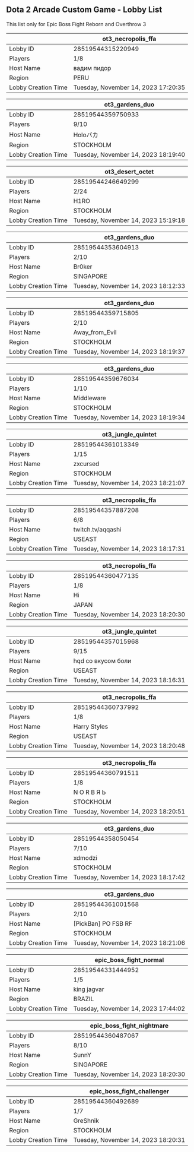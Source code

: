 ## Dota 2 Arcade Custom Game - Lobby List

This list only for Epic Boss Fight Reborn and Overthrow 3

|  | ot3_necropolis_ffa |
| ------ | ------ |
| Lobby ID | 28519544315220949 |
| Players | 1/8 |
| Host Name | вадим пидор |
| Region | PERU |
| Lobby Creation Time | Tuesday, November 14, 2023 17:20:35 |


|  | ot3_gardens_duo |
| ------ | ------ |
| Lobby ID | 28519544359750933 |
| Players | 9/10 |
| Host Name | Holoバカ |
| Region | STOCKHOLM |
| Lobby Creation Time | Tuesday, November 14, 2023 18:19:40 |


|  | ot3_desert_octet |
| ------ | ------ |
| Lobby ID | 28519544246649299 |
| Players | 2/24 |
| Host Name | H1RO |
| Region | STOCKHOLM |
| Lobby Creation Time | Tuesday, November 14, 2023 15:19:18 |


|  | ot3_gardens_duo |
| ------ | ------ |
| Lobby ID | 28519544353604913 |
| Players | 2/10 |
| Host Name | Br0ker |
| Region | SINGAPORE |
| Lobby Creation Time | Tuesday, November 14, 2023 18:12:33 |


|  | ot3_gardens_duo |
| ------ | ------ |
| Lobby ID | 28519544359715805 |
| Players | 2/10 |
| Host Name | Away_from_Evil |
| Region | STOCKHOLM |
| Lobby Creation Time | Tuesday, November 14, 2023 18:19:37 |


|  | ot3_gardens_duo |
| ------ | ------ |
| Lobby ID | 28519544359676034 |
| Players | 1/10 |
| Host Name | Middleware |
| Region | STOCKHOLM |
| Lobby Creation Time | Tuesday, November 14, 2023 18:19:34 |


|  | ot3_jungle_quintet |
| ------ | ------ |
| Lobby ID | 28519544361013349 |
| Players | 1/15 |
| Host Name | zxcursed |
| Region | STOCKHOLM |
| Lobby Creation Time | Tuesday, November 14, 2023 18:21:07 |


|  | ot3_necropolis_ffa |
| ------ | ------ |
| Lobby ID | 28519544357887208 |
| Players | 6/8 |
| Host Name | twitch.tv/aqqashi |
| Region | USEAST |
| Lobby Creation Time | Tuesday, November 14, 2023 18:17:31 |


|  | ot3_necropolis_ffa |
| ------ | ------ |
| Lobby ID | 28519544360477135 |
| Players | 1/8 |
| Host Name | Hi |
| Region | JAPAN |
| Lobby Creation Time | Tuesday, November 14, 2023 18:20:30 |


|  | ot3_jungle_quintet |
| ------ | ------ |
| Lobby ID | 28519544357015968 |
| Players | 9/15 |
| Host Name | hqd со вкусом боли |
| Region | USEAST |
| Lobby Creation Time | Tuesday, November 14, 2023 18:16:31 |


|  | ot3_necropolis_ffa |
| ------ | ------ |
| Lobby ID | 28519544360737992 |
| Players | 1/8 |
| Host Name | Harry Styles |
| Region | USEAST |
| Lobby Creation Time | Tuesday, November 14, 2023 18:20:48 |


|  | ot3_necropolis_ffa |
| ------ | ------ |
| Lobby ID | 28519544360791511 |
| Players | 1/8 |
| Host Name | N O R B Я Ь |
| Region | STOCKHOLM |
| Lobby Creation Time | Tuesday, November 14, 2023 18:20:51 |


|  | ot3_gardens_duo |
| ------ | ------ |
| Lobby ID | 28519544358050454 |
| Players | 7/10 |
| Host Name | xdmodzi |
| Region | STOCKHOLM |
| Lobby Creation Time | Tuesday, November 14, 2023 18:17:42 |


|  | ot3_gardens_duo |
| ------ | ------ |
| Lobby ID | 28519544361001568 |
| Players | 2/10 |
| Host Name | [PickBan] PO FSB RF |
| Region | STOCKHOLM |
| Lobby Creation Time | Tuesday, November 14, 2023 18:21:06 |


|  | epic_boss_fight_normal |
| ------ | ------ |
| Lobby ID | 28519544331444952 |
| Players | 1/5 |
| Host Name | king jagvar |
| Region | BRAZIL |
| Lobby Creation Time | Tuesday, November 14, 2023 17:44:02 |


|  | epic_boss_fight_nightmare |
| ------ | ------ |
| Lobby ID | 28519544360487067 |
| Players | 8/10 |
| Host Name | SunnY |
| Region | SINGAPORE |
| Lobby Creation Time | Tuesday, November 14, 2023 18:20:30 |


|  | epic_boss_fight_challenger |
| ------ | ------ |
| Lobby ID | 28519544360492689 |
| Players | 1/7 |
| Host Name | GreShnik |
| Region | STOCKHOLM |
| Lobby Creation Time | Tuesday, November 14, 2023 18:20:31 |


